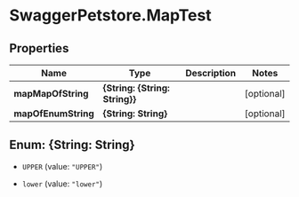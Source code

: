 # SwaggerPetstore.MapTest

## Properties
Name | Type | Description | Notes
------------ | ------------- | ------------- | -------------
**mapMapOfString** | **{String: {String: String}}** |  | [optional] 
**mapOfEnumString** | **{String: String}** |  | [optional] 


<a name="{String: String}"></a>
## Enum: {String: String}


* `UPPER` (value: `"UPPER"`)

* `lower` (value: `"lower"`)




